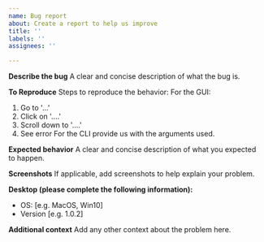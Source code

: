 ```yaml
---
name: Bug report
about: Create a report to help us improve
title: ''
labels: ''
assignees: ''

---
```


**Describe the bug**
A clear and concise description of what the bug is.

**To Reproduce**
Steps to reproduce the behavior:
For the GUI:
1. Go to '...'
2. Click on '....'
3. Scroll down to '....'
4. See error
For the CLI provide us with the arguments used.

**Expected behavior**
A clear and concise description of what you expected to happen.

**Screenshots**
If applicable, add screenshots to help explain your problem.

**Desktop (please complete the following information):**
 - OS: [e.g. MacOS, Win10]
 - Version [e.g. 1.0.2]

**Additional context**
Add any other context about the problem here.
